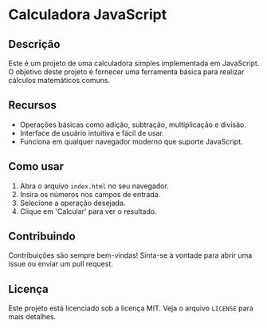 # Calculadora JavaScript

## Descrição

Este é um projeto de uma calculadora simples implementada em JavaScript. O objetivo deste projeto é fornecer uma ferramenta básica para realizar cálculos matemáticos comuns.

## Recursos

- Operações básicas como adição, subtração, multiplicação e divisão.
- Interface de usuário intuitiva e fácil de usar.
- Funciona em qualquer navegador moderno que suporte JavaScript.

## Como usar

1. Abra o arquivo `index.html` no seu navegador.
2. Insira os números nos campos de entrada.
3. Selecione a operação desejada.
4. Clique em 'Calcular' para ver o resultado.

## Contribuindo

Contribuições são sempre bem-vindas! Sinta-se à vontade para abrir uma issue ou enviar um pull request.

## Licença

Este projeto está licenciado sob a licença MIT. Veja o arquivo `LICENSE` para mais detalhes.
